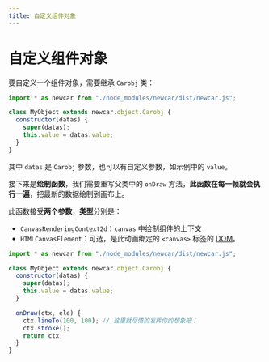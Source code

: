 ```yaml
---
title: 自定义组件对象
---
```


# 自定义组件对象

要自定义一个组件对象，需要继承 `Carobj` 类：

```javascript
import * as newcar from "./node_modules/newcar/dist/newcar.js";

class MyObject extends newcar.object.Carobj {
  constructor(datas) {
    super(datas);
    this.value = datas.value;
  }
}
```

其中 `datas` 是 `Carobj` 参数，也可以有自定义参数，如示例中的 `value`。

接下来是**绘制函数**，我们需要重写父类中的 `onDraw` 方法，**此函数在每一帧就会执行一遍**，把最新的数据绘制到画布上。

此函数接受**两个参数**，**类型**分别是：

- `CanvasRenderingContext2d`：`canvas` 中绘制组件的上下文
- `HTMLCanvasElement`：可选，是此动画绑定的 `<canvas>` 标签的 [DOM](https://developer.mozilla.org/zh-CN/docs/Web/API/Document_Object_Model/Introduction)。

```javascript
import * as newcar from "./node_modules/newcar/dist/newcar.js";

class MyObject extends newcar.object.Carobj {
  constructor(datas) {
    super(datas);
    this.value = datas.value;
  }

  onDraw(ctx, ele) {
    ctx.lineTo(100, 100); // 这里就尽情的发挥你的想象吧！
    ctx.stroke();
    return ctx;
  }
}
```
